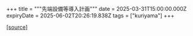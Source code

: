 +++
title = """先端設備等導入計画"""
date = 2025-03-31T15:00:00.000Z
expiryDate = 2025-06-02T20:26:19.838Z
tags = ["kuriyama"]
+++


[[source]](https://www.town.kuriyama.hokkaido.jp/soshiki/51/95.html)
